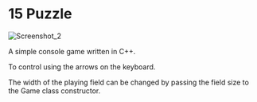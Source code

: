 # 15 Puzzle

![Screenshot_2](https://user-images.githubusercontent.com/56803757/217949627-b8454b50-64d7-44d3-835a-aaa38fd83dde.png)

A simple console game written in С++.

To control using the arrows on the keyboard.

The width of the playing field can be changed by passing the field size to the Game class constructor.


